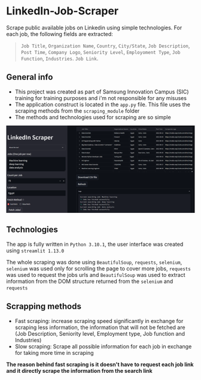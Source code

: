 # LinkedIn-Job-Scraper
Scrape public available jobs on Linkedin using simple technologies.
For each job, the following fields are extracted: 
> `Job Title`, 
> `Organization Name`, 
> `Country`, 
> `City/State`, 
> `Job Description`, 
> `Post Time`, 
> `Company Logo`, 
> `Seniority Level`, 
> `Employoment Type`, 
> `Job Function`,
> `Industries`.
> `Job Link`.
> 
## General info
- This project was created as part of Samsung Innovation Campus (SIC) training for training purposes and i'm not responsible for any misuses
- The application construct is located in the `app.py` file. This file uses the scraping methods from the `scraping_module` folder
- The methods and technologies used for scraping are so simple

![App overview](https://github.com/PrinceEGY/LinkedIn-Job-Scraper/blob/main/images/app-img.png)

## Technologies
The app is fully written in `Python 3.10.1`, the user interface was created using `streamlit 1.13.0`

The whole scraping was done using `BeautifulSoup`, `requests`, `selenium`, `selenium` was used only for scrolling the page to cover more jobs, `requests` was used to request the jobs urls and `BeautifulSoup` was used to extract information from the DOM structure returned from the `selenium` and `requests` 

## Scrapping methods
- Fast scraping: increase scraping speed significantly in exchange for scraping less information, the information that will not be fetched are (Job Description, Seniority level, Employment type, Job function and Industries)
- Slow scraping: Scrape all possible information for each job in exchange for taking more time in scraping

**The reason behind fast scraping is it doesn't have to request each job link and it directly scrape the information from the search link**
